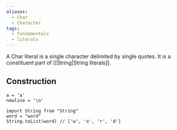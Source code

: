 ```yaml
---
aliases:
  - Char
  - Character
tags:
  - fundamentals
  - literals
---
```


A Char literal is a single character delimited by single quotes. It is a constituent part of [[String|String literals]].

## Construction
```mad
a = 'a'
newline = '\n'

import String from "String"
word = "word"
String.toList(word) // ['w', 'o', 'r', 'd']
```